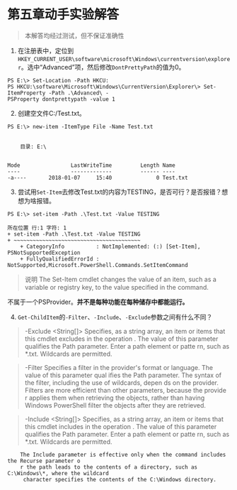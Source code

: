 # 第五章动手实验解答
> 本解答均经过测试，但不保证准确性

1. 在注册表中，定位到`HKEY_CURRENT_USER\software\microsoft\Windows\currentversion\explorer`。选中“Advanced”项，然后修改`DontPrettyPath`的值为0。
```
PS E:\> Set-Location -Path HKCU:
PS HKCU:\software\Microsoft\Windows\CurrentVersion\Explorer\> Set-ItemProperty -Path .\Advanced\ -
PSProperty dontprettypath -value 1
```

2. 创建空文件C:/Test.txt。
```
PS E:\> new-item -ItemType File -Name Test.txt


    目录: E:\


Mode                LastWriteTime         Length Name
----                -------------         ------ ----
-a----       2018-01-07     15:40              0 Test.txt
```

3. 尝试用`Set-Item`去修改Test.txt的内容为TESTING，是否可行？是否报错？想想为啥报错。
```
PS E:\> set-item -Path .\Test.txt -Value TESTING

所在位置 行:1 字符: 1
+ set-item -Path .\Test.txt -Value TESTING
+ ~~~~~~~~~~~~~~~~~~~~~~~~~~~~~~~~~~~~~~~~
    + CategoryInfo          : NotImplemented: (:) [Set-Item], PSNotSupportedException
    + FullyQualifiedErrorId : NotSupported,Microsoft.PowerShell.Commands.SetItemCommand
```
> 说明
    The Set-Item cmdlet changes the value of an item, such as a variable or registry key, to the
    value specified in the command.


不属于一个PSProvider。**并不是每种功能在每种储存中都能运行。**

4. `Get-ChildItem`的`-Filter`、`-Include`、`-Exclude`参数之间有什么不同？
>  -Exclude <String\[]>
        Specifies, as a string array, an item or items that this cmdlet excludes in the operation
        . The value of this parameter qualifies the Path parameter. Enter a path element or patte
        rn, such as *.txt. Wildcards are permitted.
        
>  -Filter <String>
        Specifies a filter in the provider's format or language. The value of this parameter qual
        ifies the Path parameter. The syntax of the filter, including the use of wildcards, depen
        ds on the provider. Filters are more efficient than other parameters, because the provide
        r applies them when retrieving the objects, rather than having Windows PowerShell filter
        the objects after they are retrieved.
    
> -Include <String\[]>
        Specifies, as a string array, an item or items that this cmdlet includes in the operation
        . The value of this parameter qualifies the Path parameter. Enter a path element or patte
        rn, such as *.txt. Wildcards are permitted.

        The Include parameter is effective only when the command includes the Recurse parameter o
        r the path leads to the contents of a directory, such as C:\Windows\*, where the wildcard
         character specifies the contents of the C:\Windows directory.
